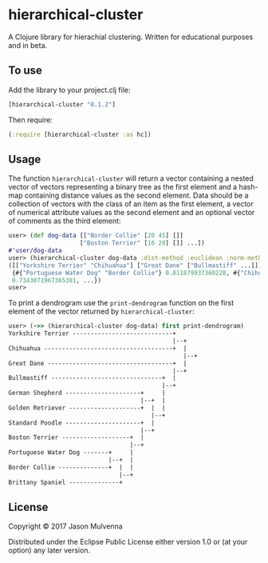 # hierarchical-cluster

A Clojure library for hierachial clustering. Written for educational
purposes and in beta.

## To use

Add the library to your project.clj file:

```clojure
[hierarchical-cluster "0.1.2"]
```

Then require:

```clojure
(:require [hierarchical-cluster :as hc])
```

## Usage

The function `hierarchical-cluster` will return a vector containing a
nested vector of vectors representing a binary tree as the first
element and a hash-map containing distance values as the second
element. Data should be a collection of vectors with the class of an
item as the first element, a vector of numerical attribute values as
the second element and an optional vector of comments as the third
element:

```clojure
user> (def dog-data [["Border Collie" [20 45] []]
                    ["Boston Terrier" [16 20] []] ...])
#'user/dog-data
user> (hierarchical-cluster dog-data :dist-method :euclidean :norm-method :mod-standard-score)
([["Yorkshire Terrier" "Chihuahua"] ["Great Dane" ["Bullmastiff" ...]]]
 {#{"Portuguese Water Dog" "Border Collie"} 0.811879937360228, #{"Chihuahua" "Yorkshire Terrier"}
 0.7343071967365381, ...})
user>
```

To print a dendrogram use the `print-dendrogram` function on the first
element of the vector returned by `hierarchical-cluster`:

```clojure
user> (->> (hierarchical-cluster dog-data) first print-dendrogram)
Yorkshire Terrier ----------------------------+
                                              |--+
Chihuahua ------------------------------------+  |
                                                 |--+
Great Dane -----------------------------------+  |
                                              |--+
Bullmastiff -------------------------------+  |
                                           |--+
German Shepherd ---------------------+     |
                                     |--+  |
Golden Retriever --------------------+  |  |
                                        |--+
Standard Poodle ---------------------+  |
                                     |--+
Boston Terrier -------------------+  |
                                  |--+
Portuguese Water Dog -------+     |
                            |--+  |
Border Collie --------------+  |  |
                               |--+
Brittany Spaniel --------------+
```

## License

Copyright © 2017 Jason Mulvenna

Distributed under the Eclipse Public License either version 1.0 or (at
your option) any later version.
